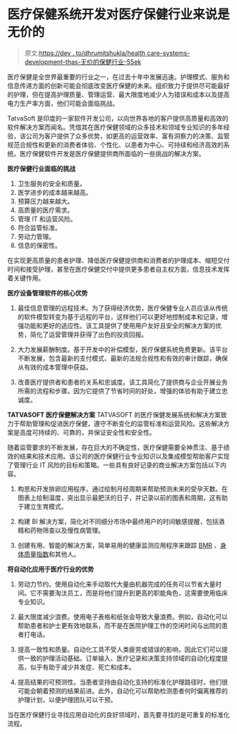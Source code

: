 # 医疗保健系统开发对医疗保健行业来说是无价的

> 原文:[https://dev . to/dhrumitshukla/health care-systems-development-thas-无价的保健行业-55ek](https://dev.to/dhrumitshukla/healthcare-systems-development-thats-invaluable-for-the-healthcare-industry-55ek)

医疗保健是全世界最重要的行业之一，在过去十年中发展迅速。护理模式、服务和信息传递方面的创新可能会彻底改变医疗保健的未来。组织致力于提供尽可能最好的护理，但在提高护理质量、管理运营、最大限度地减少人为错误和成本以及提高电力生产率方面，他们可能会面临挑战。

TatvaSoft 是印度的一家软件开发公司，以向世界各地的客户提供高质量和高效的软件解决方案而闻名。凭借其在医疗保健领域的众多技术和领域专业知识的多年经验，该公司为客户提供了众多优势，如更高的运营效率、富有洞察力的决策、监管规范合规性和更新的消费者体验、个性化、以患者为中心、可持续和经济高效的系统。医疗保健软件开发是医疗保健提供商所面临的一些挑战的解决方案。

**医疗保健行业面临的挑战**

1.  卫生服务的安全和质量。
2.  医学进步的成本越来越高。
3.  预算压力越来越大。
4.  高质量的医疗需求。
5.  管理 IT 和运营风险。
6.  符合监管标准。
7.  劳动力管理。
8.  信息的保密性。

在实现更高质量的患者护理、降低医疗保健提供商和消费者的护理成本、缩短交付时间和接受护理，甚至在医疗保健交付中提供更多患者自主权方面，信息技术发挥着关键作用。

**医疗设备管理软件的核心优势**

1.  最佳信息管理的远程技术。为了获得经济优势，医疗保健专业人员应该从传统的软件模型转变为基于远程的平台，这样他们可以更好地控制成本和记录，增强功能和更好的适应性。该工具提供了使用用户友好且安全的解决方案的优势，简化了运营管理并获得了出色的投资回报。

2.  大力发展薪酬制度。基于开发中的补偿模型，医疗保健系统免费更新。该平台不断发展，包含最新的支付模式、最新的法规合规性和有效的审计跟踪，确保从有效的成本管理中获益。

3.  改善医疗提供者和患者的关系和忠诚度。该工具简化了提供商与企业开展业务所需的流程和步骤。因为它提供了节省时间的好处，增强的体验有助于建立忠诚度。

**TATVASOFT 医疗保健解决方案**
TATVASOFT 的医疗保健发展系统和解决方案致力于帮助管理和促进医疗保健，遵守不断变化的监管标准和运营风险。这些解决方案是高度可持续的、可靠的，并保证安全性和安全性。

随着监管要求的不断发展，存在巨大的不确定性，医疗保健需要全神贯注、基于绩效的结果和技术应用。该公司的医疗保健行业专业知识以及集成模型帮助客户实现了管理行业 IT 风险的目标和策略。一些具有良好记录的商业解决方案包括以下内容。

1.  构思和开发排卵应用程序，通过绘制月经周期来帮助预测未来的受孕天数。在图表上绘制温度，突出显示最肥沃的日子，并记录以前的图表和周期，这有助于建立生育模式。

2.  构建 BI 解决方案，简化对不同细分市场中最终用户的时间敏感提醒，包括酒精和药物筛查以及慢性病管理。

3.  创建有用、智能的解决方案，简单易用的健康监测应用程序来跟踪 [BMR](www.nriol.com/health/basal-metabolic-rate-calculator.asp) 、[身体质量指数](https://en.wikipedia.org/wiki/Body_mass_index)和其他人。

**将自动化应用于医疗行业的优势**

1.  劳动力节约。使用自动化来手动取代大量由机器完成的任务可以节省大量时间。它不需要淘汰员工，而是将他们提升到更高的职能角色，这需要使用临床专业知识。

2.  最大限度减少浪费。使用电子表格和纸张会导致大量浪费。例如，自动化可以帮助患者和护士更有效地联系，而不是在医院护理工作的空闲时间与出院的患者打电话。

3.  提高一致性和质量。自动化工具不受人类疲劳或错误的影响，因此它们可以提供一致的护理活动基础。订单输入、医疗记录和决策支持领域的自动化程度提高，似乎有助于减少并发症、死亡和成本。

4.  提高结果的可预测性。当患者坚持由自动化支持的标准化护理路径时，他们很可能会朝着预测的结果前进。此外，自动化可以帮助检测患者何时偏离推荐的护理计划，以便护理团队可以干预。

当在医疗保健行业寻找应用自动化的良好领域时，首先要寻找的是可重复的标准化流程。